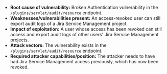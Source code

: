 - **Root cause of vulnerability:** Broken Authentication vulnerability in the `/plugins/servlet/audit/resource` endpoint.
- **Weaknesses/vulnerabilities present:** An access-revoked user can still export audit logs of a Jira Service Management project.
- **Impact of exploitation:** A user whose access has been revoked can still access and export audit logs of other users' Jira Service Management projects.
- **Attack vectors:** The vulnerability exists in the `/plugins/servlet/audit/resource` endpoint.
- **Required attacker capabilities/position:** The attacker needs to have had Jira Service Management access previously, which has now been revoked.